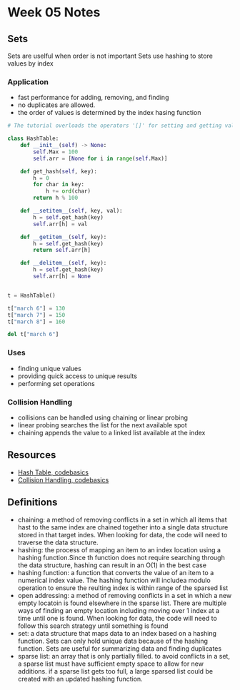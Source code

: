 # Week 05 Notes

## Sets

Sets are uselful when order is not important
Sets use hashing to store values by index

### Application

- fast performance for adding, removing, and finding
- no duplicates are allowed.
- the order of values is determined by the index hasing function

```python
# The tutorial overloads the operators '[]' for setting and getting values.

class HashTable:
    def __init__(self) -> None:
        self.Max = 100
        self.arr = [None for i in range(self.Max)]

    def get_hash(self, key):
        h = 0
        for char in key:
            h += ord(char)
        return h % 100

    def __setitem__(self, key, val):
        h = self.get_hash(key)
        self.arr[h] = val

    def __getitem__(self, key):
        h = self.get_hash(key)
        return self.arr[h]

    def __delitem__(self, key):
        h = self.get_hash(key)
        self.arr[h] = None


t = HashTable()

t["march 6"] = 130
t["march 7"] = 150
t["march 8"] = 160

del t["march 6"]

```

### Uses

- finding unique values
- providing quick access to unique results
- performing set operations

### Collision Handling

- collisions can be handled using chaining or linear probing
- linear probing searches the list for the next available spot
- chaining appends the value to a linked list available at the index

## Resources

- [Hash Table, codebasics](https://www.youtube.com/watch?v=ea8BRGxGmlA)
- [Collision Handling, codebasics](https://www.youtube.com/watch?v=54iv1si4YCM)

## Definitions

- chaining: a method of removing conflicts in a set in which all items that hast to the same index are chained together into a single data structure stored in that target indes. When looking for data, the code will need to traverse the data structure.
- hashing: the process of mapping an item to an index location using a hashing function.Since th function does not require searching through the data structure, hashing can result in an O(1) in the best case
- hashing function: a function that converts the value of an item to a numerical index value. The hashing function will includea modulo operation to ensure the reulting index is within range of the sparsed list
- open addressing: a method of removing conflicts in a set in which a new empty locatoin is found elsewhere in the sparse list. There are multiple ways of finding an empty location including moving over 1 index at a time until one is found. When looking for data, the code will need to follow this search strategy until something is found
- set: a data structure that maps data to an index based on a hashing function. Sets can only hold unique data because of the hashing function. Sets are useful for summarizing data and finding duplicates
- sparse list: an array that is only partially filled. to avoid conflicts in a set, a sparse list must have sufficient empty space to allow for new additions. if a sparse list gets too full, a large sparsed list could be created with an updated hashing function.
